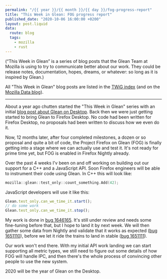 ```yaml
---
permalink: "/{{ year }}/{{ month }}/{{ day }}/fog-progress-report"
title: "This Week in Glean: FOG progress report"
published_date: "2020-10-06 16:00:00 +0200"
layout: post.liquid
data:
  route: blog
  tags:
    - mozilla
    - rust
---
```


(“This Week in Glean” is a series of blog posts that the Glean Team at Mozilla is using to try to communicate better about our work. They could be release notes, documentation, hopes, dreams, or whatever: so long as it is inspired by Glean.)

All "This Week in Glean" blog posts are listed in the [TWiG index](https://mozilla.github.io/glean/book/appendix/twig.html)
(and on the [Mozilla Data blog](https://blog.mozilla.org/data/category/glean/)).

---

About a year ago chutten started the "This Week in Glean" series with an initial
[blog post about Glean on Desktop](https://chuttenblog.wordpress.com/2019/10/17/this-week-in-glean-glean-on-desktop-project-fog/).
Back then we were just getting started to bring Glean to Firefox Desktop.
No code had been written for Firefox Desktop, no proposals had been written to discuss how we even do it.

Now, 12 months later, after four completed milestones, a dozen or so proposal and quite a bit of code,
the Project Firefox on Glean (FOG) is finally getting into a stage where we can actually use and test it.
It's not ready for prime time yet, but FOG is enabled in Firefox Nightly already.

Over the past 4 weeks I'v been on and off working on building out our support for a C++ and a JavaScript API.
Soon Firefox engineers will be able to instrument their code using Glean.
In C++ this will look like:

```cpp
mozilla::glean::test_only::count_something.Add(42);
```

JavaScript developers will use it like this:

```javascript
Glean.test_only.can_we_time_it.start();
// do some work
Glean.test_only.can_we_time_it.stop();
```

My work is done in [bug 1646165][mla].
It's still under review and needs some fine-tuning before that, but I hope to land it by next week.
We will then gather some data from Nightly and validate that it works as expected ([bug 1651110][nightlyvalidation]),
before we let it ride the trains to land in stable ([bug 1651111][trainride]).

Our work won't end there.
With my initial API work landing we can start supporting all metric types,
we still need to figure out some details of how FOG will handle IPC,
and then there's the whole process of convincing other people to use the new system.

[mla]: https://bugzilla.mozilla.org/show_bug.cgi?id=1646165
[trainride]: https://bugzilla.mozilla.org/show_bug.cgi?id=1651111
[nightlyvalidation]: https://bugzilla.mozilla.org/show_bug.cgi?id=1651110

2020 will be the year of Glean on the Desktop.
